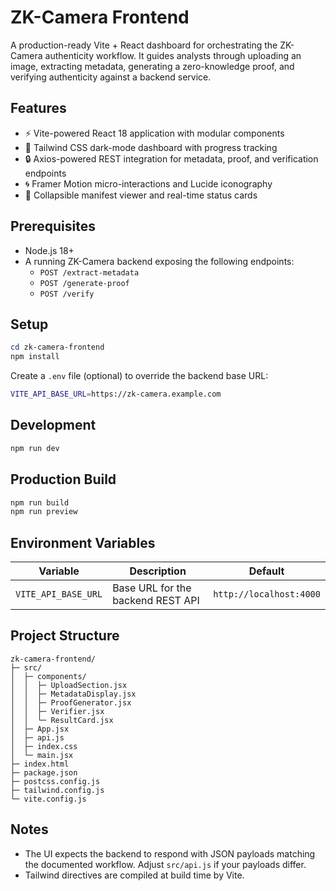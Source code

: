 # ZK-Camera Frontend

A production-ready Vite + React dashboard for orchestrating the ZK-Camera authenticity workflow. It guides analysts through uploading an image, extracting metadata, generating a zero-knowledge proof, and verifying authenticity against a backend service.

## Features

- ⚡️ Vite-powered React 18 application with modular components
- 🎨 Tailwind CSS dark-mode dashboard with progress tracking
- 🔒 Axios-powered REST integration for metadata, proof, and verification endpoints
- 🌀 Framer Motion micro-interactions and Lucide iconography
- 📄 Collapsible manifest viewer and real-time status cards

## Prerequisites

- Node.js 18+
- A running ZK-Camera backend exposing the following endpoints:
  - `POST /extract-metadata`
  - `POST /generate-proof`
  - `POST /verify`

## Setup

```powershell
cd zk-camera-frontend
npm install
```

Create a `.env` file (optional) to override the backend base URL:

```bash
VITE_API_BASE_URL=https://zk-camera.example.com
```

## Development

```powershell
npm run dev
```

## Production Build

```powershell
npm run build
npm run preview
```

## Environment Variables

| Variable | Description | Default |
| --- | --- | --- |
| `VITE_API_BASE_URL` | Base URL for the backend REST API | `http://localhost:4000` |

## Project Structure

```
zk-camera-frontend/
├─ src/
│  ├─ components/
│  │  ├─ UploadSection.jsx
│  │  ├─ MetadataDisplay.jsx
│  │  ├─ ProofGenerator.jsx
│  │  ├─ Verifier.jsx
│  │  └─ ResultCard.jsx
│  ├─ App.jsx
│  ├─ api.js
│  ├─ index.css
│  └─ main.jsx
├─ index.html
├─ package.json
├─ postcss.config.js
├─ tailwind.config.js
└─ vite.config.js
```

## Notes

- The UI expects the backend to respond with JSON payloads matching the documented workflow. Adjust `src/api.js` if your payloads differ. 
- Tailwind directives are compiled at build time by Vite.
